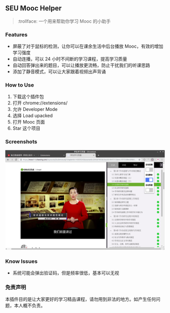 ## SEU Mooc Helper

> :trollface: 一个用来帮助你学习 Mooc 的小助手

### Features

* 屏蔽了对于鼠标的检测，让你可以在课余生活中后台播放 Mooc，有效的增加学习强度
* 自动连播，可以 24 小时不间断的学习课程，提高学习质量
* 自动回答弹出来的题目，可以让播放更流畅，防止干扰我们的听课思路
* 添加了静音模式，可以让大家跟着视频出声背诵

### How to Use

1. 下载这个插件包
2. 打开 chrome://extensions/
3. 允许 Developer Mode
4. 选择 Load upacked
5. 打开 Mooc 页面
6. Star 这个项目

### Screenshots

![](./.github/images/seu-mooc-helper.png)

### Know Issues

* 系统可能会弹出验证码，但是频率很低，基本可以无视

### 免责声明

本插件目的是让大家更好的学习精品课程，请勿用到非法的地方。如产生任何问题，本人概不负责。
